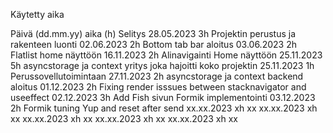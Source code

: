 Käytetty aika

Päivä (dd.mm.yy)    aika (h)        Selitys
28.05.2023          3h              Projektin perustus ja rakenteen luonti 
02.06.2023            2h              Bottom tab bar aloitus
03.06.2023            2h              Flatlist home näyttöön
16.11.2023          2h              Alinavigainti Home näyttöön 
25.11.2023          5h              asyncstorage ja context yritys joka hajoitti koko projektin
25.11.2023          1h              Perussovellutoimintaan
27.11.2023          2h              asyncstorage ja context backend aloitus
01.12.2023          2h              Fixing render isssues between stacknavigator and useeffect 
02.12.2023          3h              Add Fish sivun Formik implementointi
03.12.2023          2h              Formik tuning Yup and reset after send
xx.xx.2023          xh              xx
xx.xx.2023          xh              xx
xx.xx.2023          xh              xx
xx.xx.2023          xh              xx
xx.xx.2023          xh              xx

